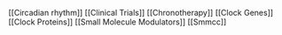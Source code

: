 [[Circadian rhythm]]
[[Clinical Trials]]
[[Chronotherapy]]
[[Clock Genes]]
[[Clock Proteins]]
[[Small Molecule Modulators]]
[[Smmcc]]
